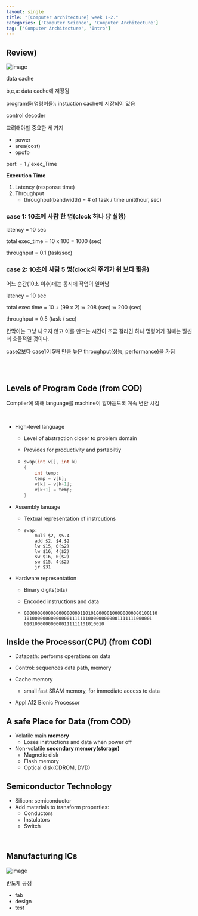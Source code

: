 ```yaml
---
layout: single
title: "[Computer Architecture] week 1-2."
categories: ['Computer Science', 'Computer Architecture']
tag: ['Computer Architecture', 'Intro']
---
```




## Review)

![image](https://user-images.githubusercontent.com/79521972/157591408-f57299f3-b57e-459f-b18c-eb17239509b9.png)



data cache

b,c,a: data cache에 저장됨

program들(명령어들): instuction cache에 저장되어 있음

control decoder



교려해야할 중요한 세 가지

- power
- area(cost)
- opofb



perf. = 1 / exec_Time



**Execution Time**

1) Latency (response time)
2) Throughput
   - throughput(bandwidth) = # of task / time unit(hour, sec)





### case 1: 10초에 사람 한 명(clock 하나 당 실행)

latency = 10 sec

total exec_time = 10 x 100 = 1000 (sec)

throughput = 0.1 (task/sec)



### case 2: 10초에 사람 5 명(clock의 주기가 위 보다 짧음)

어느 순간(10초 이후)에는 동시에 작업이 일어남

latency = 10 sec

total exec time = 10 + (99 x 2) ≒ 208 (sec) ≒ 200 (sec)

throughput = 0.5 (task / sec)



칸막이는 그냥 나오지 않고 이를 만드는 시간이 조금 걸리긴 하나 명령어가 길때는 훨씬 더 효율적일 것이다.

case2보다 case1이 5배 만큼 높은 throughput(성능, performance)을 가짐 



<br>







<br>

## Levels of Program Code (from COD)

Compiler에 의해 language를 machine이 알아듣도록 계속 변환 시킴

<br>

- High-level language

  - Level of abstraction closer to problem domain

  - Provides for productivity and psrtabiltiy

  - ```c
    swap(int v[], int k)
    {
        int temp;
        temp = v[k];
        v[k] = v[k+1];
        v[k+1] = temp;
    }
    ```

- Assembly lanuage

  - Textual representation of instrcutions

  - ```assembly
    swap:
    	muli $2, $5.4
    	add $2, $4.$2
    	lw $15, 0($2)
    	lw $16, 4($2)
    	sw $16, 0($2)
    	sw $15, 4($2)
    	jr $31
    ```

- Hardware representation

  - Binary digits(bits)

  - Encoded instructions and data

  - ```
    00000000000000000000011010100000100000000000100110
    101000000000000001111111000000000001111111000001
    010100000000000111111101010010
    ```

    

## Inside the Processor(CPU) (from COD)

- Datapath: performs operations on data
- Control: sequences data path, memory
- Cache memory
  - small fast SRAM memory, for immediate access to data



- Appl A12 Bionic Processor



## A safe Place for Data (from COD)

- Volatile main **memory**
  - Loses instructions and data when power off
- Non-volatile **secondary memory(storage)**
  - Magnetic disk
  - Flash memory
  - Optical disk(CDROM, DVD)



## Semiconductor Technology

- Silicon: semiconductor
- Add materials to transform properties:
  - Conductors 
  - Instulators
  - Switch



<br>

## Manufacturing ICs

![image](https://user-images.githubusercontent.com/79521972/157595430-1c2f2c1a-03b2-488d-b029-2f55f1f6efc5.png)

반도체 공정

- fab
- design
- test



